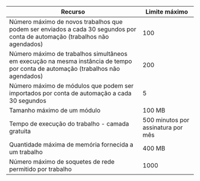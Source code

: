| Recurso | Limite máximo |
| --- | --- |
| Número máximo de novos trabalhos que podem ser enviados a cada 30 segundos por conta de automação (trabalhos não agendados) |100 |
| Número máximo de trabalhos simultâneos em execução na mesma instância de tempo por conta de automação (trabalhos não agendados) |200 |
| Número máximo de módulos que podem ser importados por conta de automação a cada 30 segundos |5 |
| Tamanho máximo de um módulo |100 MB |
| Tempo de execução do trabalho - camada gratuita |500 minutos por assinatura por mês |
| Quantidade máxima de memória fornecida a um trabalho |400 MB |
| Número máximo de soquetes de rede permitido por trabalho |1000 |



<!--HONumber=Nov16_HO3-->


